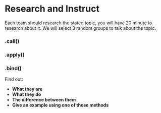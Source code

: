 # Research and Instruct
Each team should research the stated topic, you will have 20 minute to research about it. We will select 3 random groups to talk about the topic.

### .call()
### .apply()
### .bind()

Find out:
- **What they are** 
- **What they do**
- **The difference between them**
- **Give an example using one of these methods**
